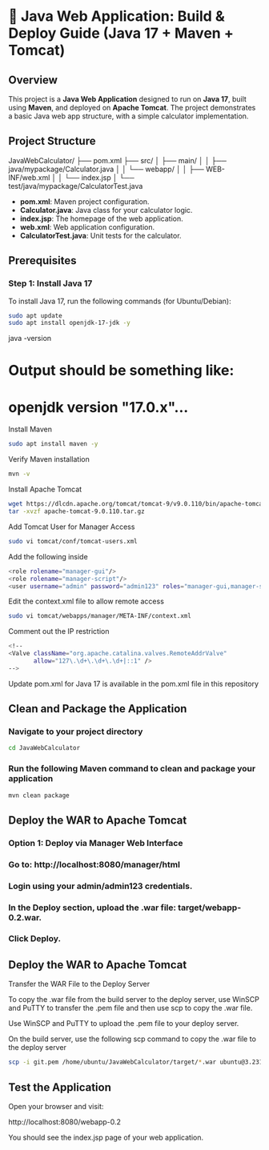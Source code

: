# 🚀 Java Web Application: Build & Deploy Guide (Java 17 + Maven + Tomcat)

## Overview
This project is a **Java Web Application** designed to run on **Java 17**, built using **Maven**, and deployed on **Apache Tomcat**. The project demonstrates a basic Java web app structure, with a simple calculator implementation.

## Project Structure

JavaWebCalculator/
├── pom.xml
├── src/
│ ├── main/
│ │ ├── java/mypackage/Calculator.java
│ │ └── webapp/
│ │ ├── WEB-INF/web.xml
│ │ └── index.jsp
│ └── test/java/mypackage/CalculatorTest.java


- **pom.xml**: Maven project configuration.
- **Calculator.java**: Java class for your calculator logic.
- **index.jsp**: The homepage of the web application.
- **web.xml**: Web application configuration.
- **CalculatorTest.java**: Unit tests for the calculator.

## Prerequisites

### Step 1: Install Java 17

To install Java 17, run the following commands (for Ubuntu/Debian):

```bash
sudo apt update
sudo apt install openjdk-17-jdk -y
```
java -version
# Output should be something like:
# openjdk version "17.0.x"...

Install Maven
```bash
sudo apt install maven -y
```
Verify Maven installation
```bash
mvn -v
```

Install Apache Tomcat
```bash
wget https://dlcdn.apache.org/tomcat/tomcat-9/v9.0.110/bin/apache-tomcat-9.0.110.tar.gz
tar -xvzf apache-tomcat-9.0.110.tar.gz
```
Add Tomcat User for Manager Access
```bash
sudo vi tomcat/conf/tomcat-users.xml
```
Add the following inside <tomcat-users>
```bash
<role rolename="manager-gui"/>
<role rolename="manager-script"/>
<user username="admin" password="admin123" roles="manager-gui,manager-script"/>
```
Edit the context.xml file to allow remote access
```bash
sudo vi tomcat/webapps/manager/META-INF/context.xml
```
Comment out the IP restriction
```bash
<!--
<Valve className="org.apache.catalina.valves.RemoteAddrValve"
       allow="127\.\d+\.\d+\.\d+|::1" />
-->
```
Update pom.xml for Java 17 is available in the pom.xml file in this repository

## Clean and Package the Application
### Navigate to your project directory
```bash
cd JavaWebCalculator
```
### Run the following Maven command to clean and package your application
```bash
mvn clean package
```

## Deploy the WAR to Apache Tomcat
### Option 1: Deploy via Manager Web Interface

### Go to: http://localhost:8080/manager/html

### Login using your admin/admin123 credentials.

### In the Deploy section, upload the .war file: target/webapp-0.2.war.

### Click Deploy.

## Deploy the WAR to Apache Tomcat
Transfer the WAR File to the Deploy Server

To copy the .war file from the build server to the deploy server, use WinSCP and PuTTY to transfer the .pem file and then use scp to copy the .war file.

Use WinSCP and PuTTY to upload the .pem file to your deploy server.

On the build server, use the following scp command to copy the .war file to the deploy server
```bash
scp -i git.pem /home/ubuntu/JavaWebCalculator/target/*.war ubuntu@3.231.144.26:/home/ubuntu/apache-tomcat-9.0.110/webapps/
```
## Test the Application
Open your browser and visit:

http://localhost:8080/webapp-0.2

You should see the index.jsp page of your web application.
